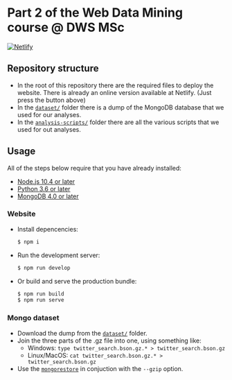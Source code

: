 # Part 2 of the Web Data Mining course @ DWS MSc

[![Netlify](https://api.netlify.com/api/v1/badges/d2a44cad-ed48-404e-b976-cdfbe125a320/deploy-status)](https://twitter-analysis.netlify.com)

## Repository structure

- In the root of this repository there are the required files to deploy the website. There is already an online version available at Netlify. (Just press the button above)
- In the [`dataset/`](./dataset) folder there is a dump of the MongoDB database that we used for our analyses.
- In the [`analysis-scripts/`](./analysis-scripts) folder there are all the various scripts that we used for out analyses.

## Usage

All of the steps below require that you have already installed:

- [Node.js 10.4 or later](https://nodejs.org/en/)
- [Python 3.6 or later](https://www.python.org/)
- [MongoDB 4.0 or later](https://www.mongodb.com)

### Website

- Install depencencies:

  ```sh
  $ npm i
  ```

- Run the development server:

  ```sh
  $ npm run develop
  ```

- Or build and serve the production bundle:

  ```sh
  $ npm run build
  $ npm run serve
  ```

### Mongo dataset

- Download the dump from the [`dataset/`](./dataset) folder.
- Join the three parts of the .gz file into one, using something like:
  - Windows: `type twitter_search.bson.gz.* > twitter_search.bson.gz`
  - Linux/MacOS: `cat twitter_search.bson.gz.* > twitter_search.bson.gz`
- Use the [`mongorestore`](https://docs.mongodb.com/manual/reference/program/mongorestore/) in conjuction with the `--gzip` option.
